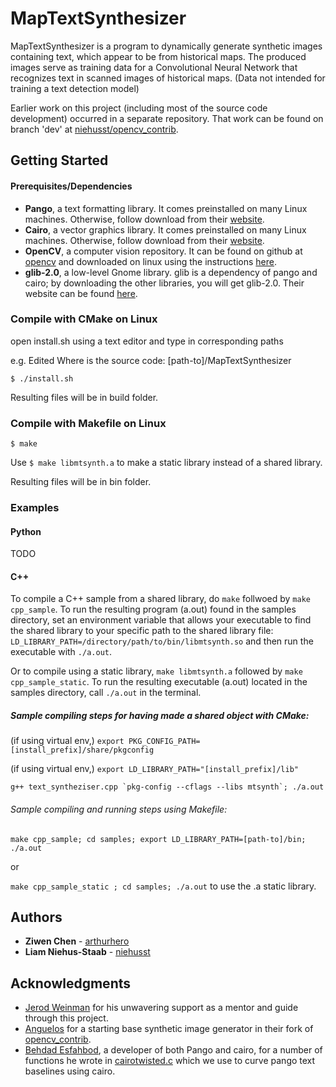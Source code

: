 # MapTextSynthesizer

MapTextSynthesizer is a program to dynamically generate synthetic images containing text, which appear to be from historical maps. The produced images serve as training data for a Convolutional Neural Network that recognizes text in scanned images of historical maps. (Data not intended for training a text detection model)

Earlier work on this project (including most of the source code development) occurred in a separate repository. That work can be found on branch 'dev' at [niehusst/opencv_contrib](https://github.com/niehusst/opencv_contrib/tree/dev).

## Getting Started

#### Prerequisites/Dependencies

* **Pango**, a text formatting library. It comes preinstalled on many Linux machines. Otherwise, follow download from their [website](https://www.pango.org/).
* **Cairo**, a vector graphics library. It comes preinstalled on many Linux machines. Otherwise, follow download from their [website](https://cairographics.org/).
* **OpenCV**, a computer vision repository. It can be found on github at [opencv](https://github.com/opencv) and downloaded on linux using the instructions [here](https://www.learnopencv.com/install-opencv3-on-ubuntu/).
* **glib-2.0**, a low-level Gnome library. glib is a dependency of pango and cairo; by downloading the other libraries, you will get glib-2.0. Their website can be found [here](https://lazka.github.io/pgi-docs/GLib-2.0/index.html).

### Compile with CMake on Linux

open install.sh using a text editor and type in corresponding paths

e.g. Edited Where is the source code: [path-to]/MapTextSynthesizer

`` $ ./install.sh ``

Resulting files will be in build folder.

### Compile with Makefile on Linux

`` $ make ``

Use `` $ make libmtsynth.a `` to make a static library instead of a shared library.

Resulting files will be in bin folder.

### Examples

#### Python

TODO

#### C++

To compile a C++ sample from a shared library, do ```make``` follwoed by ```make cpp_sample```. To run the resulting program (a.out) found in the samples directory, set an environment variable that allows your executable to find the shared library to your specific path to the shared library file: ```LD_LIBRARY_PATH=/directory/path/to/bin/libmtsynth.so``` and then run the executable with ```./a.out```.

Or to compile using a static library, ```make libmtsynth.a``` followed by ```make cpp_sample_static```. To run the resulting executable (a.out) located in the samples directory, call ```./a.out``` in the terminal.

##### Sample compiling steps for having made a shared object with CMake:

(if using virtual env,) `` export PKG_CONFIG_PATH=[install_prefix]/share/pkgconfig ``

(if using virtual env,) `` export LD_LIBRARY_PATH="[install_prefix]/lib" ``

``g++ text_syntheziser.cpp `pkg-config --cflags --libs mtsynth`; ./a.out``

###### Sample compiling and running steps using Makefile:

``make cpp_sample; cd samples; export LD_LIBRARY_PATH=[path-to]/bin; ./a.out``

or

``make cpp_sample_static ; cd samples; ./a.out`` to use the .a static library.


## Authors

* **Ziwen Chen** - [arthurhero](https://github.com/arthurhero)
* **Liam Niehus-Staab** - [niehusst](https://github.com/niehusst)

## Acknowledgments

* [Jerod Weinman](https://github.com/weinman) for his unwavering support as a mentor and guide through this project.
* [Anguelos](https://github.com/anguelos) for a starting base synthetic image generator in their fork of [opencv_contrib](https://github.com/anguelos/opencv_contrib/blob/gsoc_final_submission/modules/text/samples/text_synthesiser.py). 
* [Behdad Esfahbod](https://github.com/behdad), a developer of both Pango and cairo, for a number of functions he wrote in [cairotwisted.c](https://github.com/phuang/pango/blob/master/examples/cairotwisted.c) which we use to curve pango text baselines using cairo.


